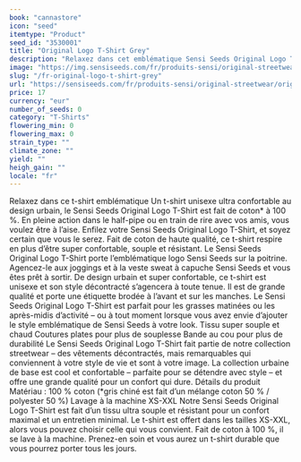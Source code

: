 ```yaml
---
book: "cannastore"
icon: "seed"
itemtype: "Product"
seed_id: "3530001"
title: "Original Logo T-Shirt Grey"
description: "Relaxez dans cet emblématique Sensi Seeds Original Logo T-Shirt : t-shirt unisexe super confortable au design urbain. Achetez-le en ligne !"
image: "https://img.sensiseeds.com/fr/produits-sensi/original-streetwear/original-logo-t-shirt-grey-image.png"
slug: "/fr-original-logo-t-shirt-grey"
url: "https://sensiseeds.com/fr/produits-sensi/original-streetwear/original-logo-t-shirt-grey?a_aid=cannastore"
price: 17
currency: "eur"
number_of_seeds: 0
category: "T-Shirts"
flowering_min: 0
flowering_max: 0
strain_type: ""
climate_zone: ""
yield: ""
heigh_gain: ""
locale: "fr"
---
```

Relaxez dans ce t-shirt emblématique Un t-shirt unisexe ultra confortable au design urbain, le Sensi Seeds Original Logo T-Shirt est fait de coton* à 100 %. En pleine action dans le half-pipe ou en train de rire avec vos amis, vous voulez être à l’aise. Enfilez votre Sensi Seeds Original Logo T-Shirt, et soyez certain que vous le serez. Fait de coton de haute qualité, ce t-shirt respire en plus d’être super confortable, souple et résistant. Le Sensi Seeds Original Logo T-Shirt porte l’emblématique logo Sensi Seeds sur la poitrine. Agencez-le aux joggings et à la veste sweat à capuche Sensi Seeds et vous êtes prêt à sortir. De design urbain et super confortable, ce t-shirt est unisexe et son style décontracté s’agencera à toute tenue. Il est de grande qualité et porte une étiquette brodée à l’avant et sur les manches. Le Sensi Seeds Original Logo T-Shirt est parfait pour les grasses matinées ou les après-midis d’activité – ou à tout moment lorsque vous avez envie d’ajouter le style emblématique de Sensi Seeds à votre look. Tissu super souple et chaud Coutures plates pour plus de souplesse Bande au cou pour plus de durabilité Le Sensi Seeds Original Logo T-Shirt fait partie de notre collection streetwear – des vêtements décontractés, mais remarquables qui conviennent à votre style de vie et sont à votre image. La collection urbaine de base est cool et confortable – parfaite pour se détendre avec style – et offre une grande qualité pour un confort qui dure. Détails du produit Matériau : 100 % coton (*gris chiné est fait d’un mélange coton 50 % / polyester 50 %) Lavage à la machine XS-XXL Notre Sensi Seeds Original Logo T-Shirt est fait d’un tissu ultra souple et résistant pour un confort maximal et un entretien minimal. Le t-shirt est offert dans les tailles XS-XXL, alors vous pouvez choisir celle qui vous convient. Fait de coton à 100 %, il se lave à la machine. Prenez-en soin et vous aurez un t-shirt durable que vous pourrez porter tous les jours.
